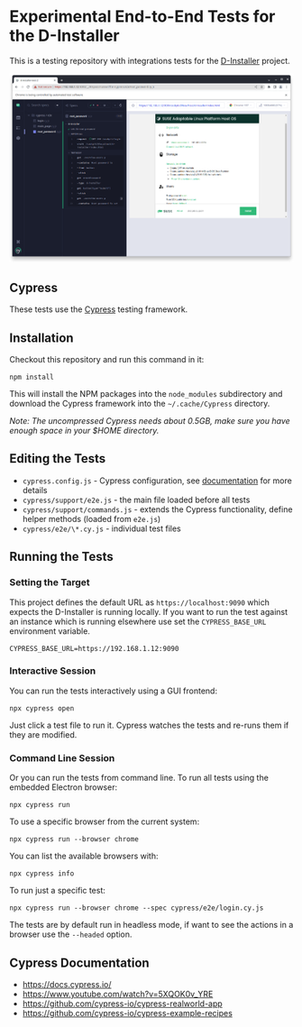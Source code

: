 
# Experimental End-to-End Tests for the D-Installer

This is a testing repository with integrations tests for the
[D-Installer](https://github.com/yast/d-installer) project.

![Cypress running D-Installer tests](doc/d-installer-cypress.png)

## Cypress

These tests use the [Cypress](https://www.cypress.io/) testing framework.

## Installation

Checkout this repository and run this command in it:

```shell
npm install
```

This will install the NPM packages into the `node_modules` subdirectory
and download the Cypress framework into the `~/.cache/Cypress` directory.

*Note: The uncompressed Cypress needs about 0.5GB, make sure you have enough
space in your $HOME directory.*

## Editing the Tests

- `cypress.config.js` - Cypress configuration, see [documentation](
  https://docs.cypress.io/guides/references/configuration) for more details
- `cypress/support/e2e.js` - the main file loaded before all tests
- `cypress/support/commands.js` - extends the Cypress functionality,
  define helper methods (loaded from `e2e.js`)
- `cypress/e2e/\*.cy.js` - individual test files

## Running the Tests

### Setting the Target

This project defines the default URL as `https://localhost:9090` which
expects the D-Installer is running locally. If you want to run the test against
an instance which is running elsewhere use set the `CYPRESS_BASE_URL` environment
variable.

```
CYPRESS_BASE_URL=https://192.168.1.12:9090
```

### Interactive Session

You can run the tests interactively using a GUI frontend:

```
npx cypress open
```

Just click a test file to run it. Cypress watches the tests and re-runs them
if they are modified.

### Command Line Session

Or you can run the tests from command line. To run all tests using the embedded
Electron browser:

```
npx cypress run
```

To use a specific browser from the current system:

```
npx cypress run --browser chrome
```

You can list the available browsers with:

```
npx cypress info
```

To run just a specific test:

```
npx cypress run --browser chrome --spec cypress/e2e/login.cy.js
```

The tests are by default run in headless mode, if want to see the actions
in a browser use the `--headed` option.

## Cypress Documentation

- https://docs.cypress.io/
- https://www.youtube.com/watch?v=5XQOK0v_YRE
- https://github.com/cypress-io/cypress-realworld-app
- https://github.com/cypress-io/cypress-example-recipes